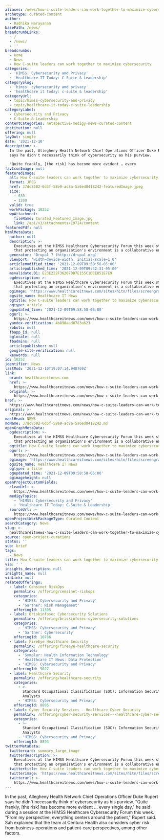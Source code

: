 ```yaml
---
aliases: /news/how-c-suite-leaders-can-work-together-to-maximize-cybersecurity
archetype: curated-content
author:
  - Radhika Narayanan
basePath: /news/
breadcrumbLinks:
  - /
  - /news/
  - ''
breadcrumbs:
  - Home
  - News
  - How C-suite leaders can work together to maximize cybersecurity
categories:
  - 'HIMSS: Cybersecurity and Privacy'
  - 'Healthcare IT Today: C-Suite & Leadership'
categorySlug:
  - 'himss: cybersecurity and privacy'
  - 'healthcare it today: c-suite & leadership'
categoryUrl:
  - topic/himss-cybersecurity-and-privacy
  - topic/healthcare-it-today-c-suite-leadership
categoryLabel:
  - Cybersecurity and Privacy
  - C-Suite & Leadership
contentCategories: netspective-medigy-news-curated-content
institution: null
offering: null
layOut: single
date: '2021-12-10'
description: >-
  In the past, Allegheny Health Network Chief Operations Officer Duke Rupert
  says he didn't necessarily think of cybersecurity as his purview.

  "Quite frankly, [the risk] has become more evident … every 
favIconImage: null
featuredImage:
  alt: How C-suite leaders can work together to maximize cybersecurity
  format: JPEG
  href: 37dc8502-6d5f-58e9-ac8a-5a6ed8418242-featuredImage.jpeg
  size:
    - 630
    - 1200
  valid: true
  workPackage: 10252
  wpAttachment:
    fileName: Curated_Featured_Image.jpg
    link: /api/v3/attachments/19724/content
featuredPdf: null
htmlMetaData:
  author: null
  description: >-
    Executives at the HIMSS Healthcare Cybersecurity Forum this week stressed
    that protecting an organization's environment is a collaborative endeavor.
  generator: 'Drupal 7 (http://drupal.org)'
  viewport: 'width=device-width, initial-scale=1.0'
  articlemodified_time: '2021-12-09T09:58:58-05:00'
  articlepublished_time: '2021-12-09T09:42:31-05:00'
  msvalidate.01: E23E222F362070D7E155C1DCE851E7E9
  ogdescription: >-
    Executives at the HIMSS Healthcare Cybersecurity Forum this week stressed
    that protecting an organization's environment is a collaborative endeavor.
  ogimage: 'https://www.healthcareitnews.com/sites/hitn/files/screengrabcyber_1200.jpg'
  ogsite_name: Healthcare IT News
  ogtitle: How C-suite leaders can work together to maximize cybersecurity
  ogtype: article
  ogupdated_time: '2021-12-09T09:58:58-05:00'
  ogurl: >-
    https://www.healthcareitnews.com/news/how-c-suite-leaders-can-work-together-maximize-cybersecurity
  yandex-verification: 4b898aad0783a623
  robots: null
  fbapp_id: null
  oglocale: null
  fbadmins: null
  articlepublisher: null
  google-site-verification: null
  keywords: null
id: 10252
identifier: News
lastMod: '2021-12-10T19:07:14.948769Z'
link:
  brand: healthcareitnews.com
  href: >-
    https://www.healthcareitnews.com/news/how-c-suite-leaders-can-work-together-maximize-cybersecurity
  original: >-
    https://www.healthcareitnews.com/news/how-c-suite-leaders-can-work-together-maximize-cybersecurity
href: >-
  https://www.healthcareitnews.com/news/how-c-suite-leaders-can-work-together-maximize-cybersecurity
original: >-
  https://www.healthcareitnews.com/news/how-c-suite-leaders-can-work-together-maximize-cybersecurity
mastHead: NEWS
mdName: 37dc8502-6d5f-58e9-ac8a-5a6ed8418242.md
openGraphMetaData:
  ogdescription: >-
    Executives at the HIMSS Healthcare Cybersecurity Forum this week stressed
    that protecting an organization's environment is a collaborative endeavor.
  ogtitle: How C-suite leaders can work together to maximize cybersecurity
  ogurl: >-
    https://www.healthcareitnews.com/news/how-c-suite-leaders-can-work-together-maximize-cybersecurity
  ogimage: 'https://www.healthcareitnews.com/sites/hitn/files/screengrabcyber_1200.jpg'
  ogsite_name: Healthcare IT News
  ogtype: article
  ogupdated_time: '2021-12-09T09:58:58-05:00'
  ogimageheight: null
openProjectCustomFields:
  cleanUrl: >-
    https://www.healthcareitnews.com/news/how-c-suite-leaders-can-work-together-maximize-cybersecurity
  medigyTopics:
    - 'HIMSS: Cybersecurity and Privacy'
    - 'Healthcare IT Today: C-Suite & Leadership'
  sourceUrl: >-
    https://www.healthcareitnews.com/news/how-c-suite-leaders-can-work-together-maximize-cybersecurity
openProjectWorkPackageType: Curated Content
searchCategory: News
slug: >-
  healthcareitnews-how-c-suite-leaders-can-work-together-to-maximize-cybersecurity
source: open-project-curations
status: ''
sub: brief
tags:
  - News
title: How C-suite leaders can work together to maximize cybersecurity
via: ' '
insights_description: null
insights_name: null
viaLink: null
relatedOfferings:
  - label: Censinet RiskOps
    permalink: /offering/censinet-riskops
    categories:
      - 'HIMSS: Cybersecurity and Privacy'
      - 'Gartner: Risk Management'
    offeringId: 11395
  - label: Briskinfosec Cybersecurity Solutions
    permalink: /offering/briskinfosec-cybersecurity-solutions
    categories:
      - 'HIMSS: Cybersecurity and Privacy'
      - 'Gartner: Cybersecurity'
    offeringId: 10786
  - label: FireEye Healthcare Security
    permalink: /offering/fireeye-healthcare-security
    categories:
      - 'Symplur: Health Information Technology'
      - 'Healthcare IT News: Data Protection'
      - 'HIMSS: Cybersecurity and Privacy'
    offeringId: 9027
  - label: Healthcare Security
    permalink: /offering/healthcare-security
    categories:
      - >-
        Standard Occupational Classification (SOC): Information Security
        Analysts
      - 'HIMSS: Cybersecurity and Privacy'
    offeringId: 8895
  - label: Cyber Security Services - Healthcare Cyber Security
    permalink: /offering/cyber-security-services---healthcare-cyber-security
    categories:
      - >-
        Standard Occupational Classification (SOC): Information Security
        Analysts
      - 'HIMSS: Cybersecurity and Privacy'
    offeringId: 8894
twitterMetaData:
  twittercard: summary_large_image
  twitterdescription: >-
    Executives at the HIMSS Healthcare Cybersecurity Forum this week stressed
    that protecting an organization's environment is a collaborative endeavor.
  twittertitle: How C-suite leaders can work together to maximize cybersecurity
  twitterimage: 'https://www.healthcareitnews.com/sites/hitn/files/screengrabcyber_1200.jpg'
  twitterurl: >-
    https://www.healthcareitnews.com/news/how-c-suite-leaders-can-work-together-maximize-cybersecurity
---
```

<p>In the past, Allegheny Health Network Chief Operations Officer Duke Rupert says he didn't necessarily think of cybersecurity as his purview.
"Quite frankly, [the risk] has become more evident … every single day," he said during a session at the HIMSS Healthcare Cybersecurity Forum this week.
"From my perspective, everything centers around the patient," Rupert said.
Sah explained that the team at Centura Health also considers cyber risk from business-operations and patient-care perspectives, among other factors.</p>